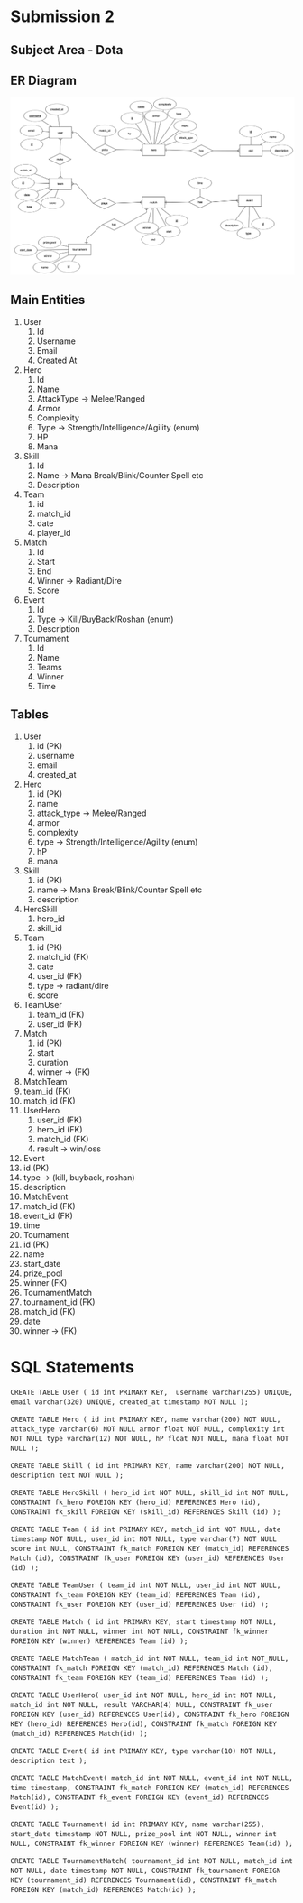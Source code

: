# Submission 2

## Subject Area - Dota

## ER Diagram

![Alt text](./Dota%20ER%20Diagram.png?height=800 "Title")

## Main Entities
1. User
   1. Id
   2. Username
   3. Email
   4. Created At
2. Hero
   1. Id
   2. Name
   3. AttackType -> Melee/Ranged
   4. Armor
   5. Complexity
   6. Type -> Strength/Intelligence/Agility (enum)
   7. HP
   8. Mana
3. Skill
   1. Id
   2. Name -> Mana Break/Blink/Counter Spell etc
   3. Description
4. Team
   1. id
   2. match_id
   3. date
   4. player_id
5. Match
   1. Id
   2. Start
   3. End
   4. Winner -> Radiant/Dire
   5. Score
6. Event
   1. Id
   2. Type -> Kill/BuyBack/Roshan (enum)
   3. Description
7. Tournament
   1. Id
   2. Name
   3. Teams
   4. Winner
   5. Time


## Tables
1. User
   1. id (PK)
   2. username
   3. email
   4. created_at
2. Hero
   1. id (PK)
   2. name
   3. attack_type -> Melee/Ranged
   4. armor
   5. complexity
   6. type -> Strength/Intelligence/Agility (enum)
   7. hP
   8. mana
3. Skill
   1. id (PK)
   2. name -> Mana Break/Blink/Counter Spell etc
   3. description
4. HeroSkill
   1. hero_id
   2. skill_id
5. Team
   1. id (PK)
   2. match_id (FK)
   3. date
   4. user_id (FK)
   5. type -> radiant/dire
   6. score
6. TeamUser
   1. team_id (FK)
   2. user_id (FK)
7. Match
   1. id (PK)
   2. start
   3. duration
   4. winner -> (FK)
8.  MatchTeam
   5. team_id (FK)
   6. match_id (FK)
9. UserHero
   1. user_id (FK)
   2. hero_id (FK)
   3. match_id (FK)
   4. result -> win/loss
10. Event 
   1. id (PK)
   2. type -> (kill, buyback, roshan) 
   3. description
11. MatchEvent
   1.  match_id (FK)
   2.  event_id (FK)
   3.  time
12. Tournament
   1.  id (PK)
   2.  name
   3.  start_date
   4.  prize_pool
   5.  winner (FK)
13. TournamentMatch
   1.  tournament_id (FK)
   2.  match_id (FK)
   3.  date
   4.  winner -> (FK)


SQL Statements
==============
`CREATE TABLE User (
   id int PRIMARY KEY, 
   username varchar(255) UNIQUE,
   email varchar(320) UNIQUE,
   created_at timestamp NOT NULL
);`

`CREATE TABLE Hero (
   id int PRIMARY KEY,
   name varchar(200) NOT NULL,
   attack_type varchar(6) NOT NULL
   armor float NOT NULL,
   complexity int NOT NULL
   type varchar(12) NOT NULL,
   hP float NOT NULL,
   mana float NOT NULL
);`

`CREATE TABLE Skill (
   id int PRIMARY KEY,
   name varchar(200) NOT NULL,
   description text NOT NULL
);`

`CREATE TABLE HeroSkill (
   hero_id int NOT NULL,
   skill_id int NOT NULL,
   CONSTRAINT fk_hero FOREIGN KEY (hero_id) REFERENCES Hero (id),
   CONSTRAINT fk_skill FOREIGN KEY (skill_id) REFERENCES Skill (id)
);`

`CREATE TABLE Team (
   id int PRIMARY KEY,
   match_id int NOT NULL,
   date timestamp NOT NULL,
   user_id int NOT NULL,
   type varchar(7) NOT NULL
   score int NULL,
   CONSTRAINT fk_match FOREIGN KEY (match_id) REFERENCES Match (id),
   CONSTRAINT fk_user FOREIGN KEY (user_id) REFERENCES User (id)
);`

`CREATE TABLE TeamUser (
   team_id int NOT NULL,
   user_id int NOT NULL,
   CONSTRAINT fk_team FOREIGN KEY (team_id) REFERENCES Team (id),
   CONSTRAINT fk_user FOREIGN KEY (user_id) REFERENCES User (id)
);`

`CREATE TABLE Match (
   id int PRIMARY KEY,
   start timestamp NOT NULL,
   duration int NOT NULL,
   winner int NOT NULL,
   CONSTRAINT fk_winner FOREIGN KEY (winner) REFERENCES Team (id)
);`

`CREATE TABLE MatchTeam (
   match_id int NOT NULL,
   team_id int NOT_NULL,
   CONSTRAINT fk_match FOREIGN KEY (match_id) REFERENCES Match (id),
   CONSTRAINT fk_team FOREIGN KEY (team_id) REFERENCES Team (id)
);`

`CREATE TABLE UserHero(
   user_id int NOT NULL,
   hero_id int NOT NULL,
   match_id int NOT NULL,
   result VARCHAR(4) NULL,
   CONSTRAINT fk_user FOREIGN KEY (user_id) REFERENCES User(id),
   CONSTRAINT fk_hero FOREIGN KEY (hero_id) REFERENCES Hero(id),
   CONSTRAINT fk_match FOREIGN KEY (match_id) REFERENCES Match(id)
);`

`CREATE TABLE Event(
   id int PRIMARY KEY,
   type varchar(10) NOT NULL,
   description text
);`

`CREATE TABLE MatchEvent(
   match_id int NOT NULL,
   event_id int NOT NULL,
   time timestamp,
   CONSTRAINT fk_match FOREIGN KEY (match_id) REFERENCES Match(id),
   CONSTRAINT fk_event FOREIGN KEY (event_id) REFERENCES Event(id)
);`

`CREATE TABLE Tournament(
   id int PRIMARY KEY,
   name varchar(255),
   start_date timestamp NOT NULL,
   prize_pool int NOT NULL,
   winner int NULL,
   CONSTRAINT fk_winner FOREIGN KEY (winner) REFERENCES Team(id)
);`

`CREATE TABLE TournamentMatch(
   tournament_id int NOT NULL,
   match_id int NOT NULL,
   date timestamp NOT NULL,
   CONSTRAINT fk_tournament FOREIGN KEY (tournament_id) REFERENCES Tournament(id),
   CONSTRAINT fk_match FOREIGN KEY (match_id) REFERENCES Match(id)
);`